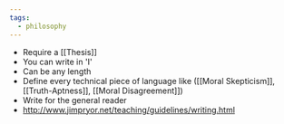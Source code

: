 ```yaml
---
tags:
  - philosophy
---
```

- Require a [[Thesis]]
- You can write in 'I'
- Can be any length
- Define every technical piece of language like ([[Moral Skepticism]], [[Truth-Aptness]], [[Moral Disagreement]])
- Write for the general reader
- http://www.jimpryor.net/teaching/guidelines/writing.html